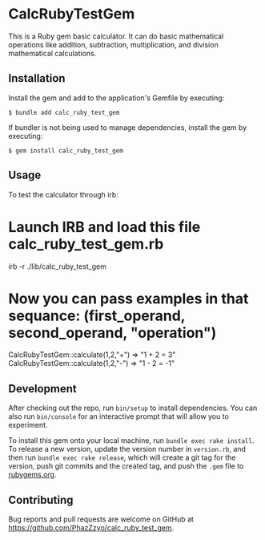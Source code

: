 # CalcRubyTestGem

This is a Ruby gem basic calculator. It can do basic mathematical operations like addition, subtraction, multiplication, and division mathematical calculations.

## Installation

Install the gem and add to the application's Gemfile by executing:

    $ bundle add calc_ruby_test_gem

If bundler is not being used to manage dependencies, install the gem by executing:

    $ gem install calc_ruby_test_gem

## Usage

To test the calculator through irb:
# Launch IRB and load this file calc_ruby_test_gem.rb
irb -r ./lib/calc_ruby_test_gem
# Now you can pass examples in that sequance: (first_operand, second_operand, "operation")
CalcRubyTestGem::calculate(1,2,"+")
 => "1 + 2 = 3" 
CalcRubyTestGem::calculate(1,2,"-")
 => "1 - 2 = -1"

## Development

After checking out the repo, run `bin/setup` to install dependencies. You can also run `bin/console` for an interactive prompt that will allow you to experiment.

To install this gem onto your local machine, run `bundle exec rake install`. To release a new version, update the version number in `version.rb`, and then run `bundle exec rake release`, which will create a git tag for the version, push git commits and the created tag, and push the `.gem` file to [rubygems.org](https://rubygems.org).

## Contributing

Bug reports and pull requests are welcome on GitHub at https://github.com/PhazZzyo/calc_ruby_test_gem.
